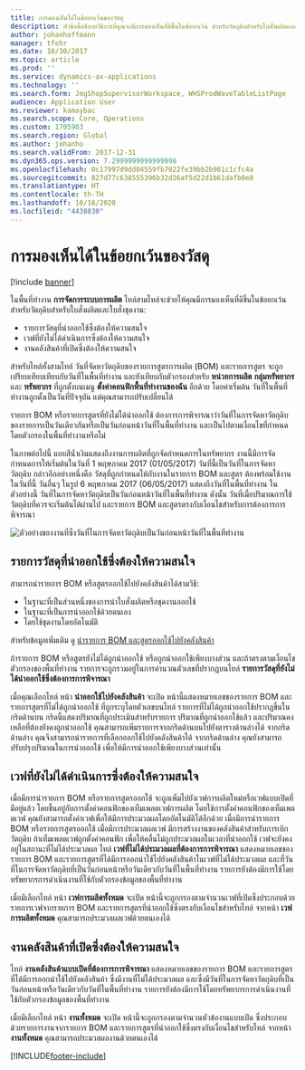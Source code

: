 ```yaml
---
title: การมองเห็นได้ในข้อยกเว้นของวัสดุ
description: หัวข้อนี้อธิบายวิธีการที่คุณจะมีการมองเห็นที่ดีขึ้นในข้อยกเว้น สำหรับวัตถุดิบสำหรับใบสั่งผลิตและใบสั่งชุดงาน
author: johanhoffmann
manager: tfehr
ms.date: 10/30/2017
ms.topic: article
ms.prod: ''
ms.service: dynamics-ax-applications
ms.technology: ''
ms.search.form: JmgShopSupervisorWorkspace, WHSProdWaveTableListPage
audience: Application User
ms.reviewer: kamaybac
ms.search.scope: Core, Operations
ms.custom: 1705903
ms.search.region: Global
ms.author: johanho
ms.search.validFrom: 2017-12-31
ms.dyn365.ops.version: 7.2999999999999998
ms.openlocfilehash: 0c17997d9dd04559fb7022fe39bb2b961c1cfc4a
ms.sourcegitcommit: 827d77c638555396b32d36af5d22d1b61dafb0e8
ms.translationtype: HT
ms.contentlocale: th-TH
ms.lasthandoff: 10/16/2020
ms.locfileid: "4438830"
---
```

# <a name="visibility-into-material-exceptions"></a>การมองเห็นได้ในข้อยกเว้นของวัสดุ

[!include [banner](../includes/banner.md)]

ในพื้นที่ทำงาน **การจัดการระบบการผลิต** ไทล์สามไทล์จะช่วยให้คุณมีการมองเห็นที่ดีขึ้นในข้อยกเว้น สำหรับวัตถุดิบสำหรับใบสั่งผลิตและใบสั่งชุดงาน:

- รายการวัสดุที่นำออกใช้ซึ่งต้องให้ความสนใจ
- เวฟที่ยังไม่ได้ดำเนินการซึ่งต้องให้ความสนใจ
- งานคลังสินค้าที่เปิดซึ่งต้องให้ความสนใจ

สำหรับไทล์ทั้งสามไทล์ วันที่จัดหาวัตถุดิบของรายการสูตรการผลิต (BOM) และรายการสูตร จะถูกเปรียบเทียบเทียบกับวันที่ในพื้นที่ทำงาน และยังเทียบกับตัวกรองสำหรับ **หน่วยการผลิต** **กลุ่มทรัพยากร** และ **ทรัพยากร** ที่ถูกตั้งบนเมนู **ตั้งค่าคอนฟิกพื้นที่ทำงานของฉัน** อีกด้วย โดยค่าเริ่มต้น วันที่ในพื้นที่ทำงานถูกตั้งเป็นวันที่ปัจจุบัน แต่คุณสามารถปรับเปลี่ยนได้

รายการ BOM หรือรายการสูตรที่ยังไม่ได้นำออกใช้ ต้องการการพิจารณาว่าวันที่ในการจัดหาวัตถุดิบของรายการเป็นวันเดียวกันหรือเป็นวันก่อนหน้าวันที่ในพื้นที่ทำงาน และเป็นไปตามเงื่อนไขที่กำหนด โดยตัวกรองในพื้นที่ทำงานหรือไม่

ในภาพต่อไปนี้ แถบสีน้ำเงินแสดงถึงงานการผลิตที่ถูกจัดกำหนดการในทรัพยากร งานนี้มีการจัดกำหนดการให้เริ่มต้นในวันที่ 1 พฤษภาคม 2017 (01/05/2017) วันที่นี้เป็นวันที่ในการจัดหาวัตถุดิบ กล่าวอีกอย่างหนึ่งคือ วัสดุที่ถูกกำหนดให้กับงานในรายการ BOM และสูตร ต้องพร้อมใช้งานในวันที่นี้ วันอื่นๆ ในรูป 6 พฤษภาคม 2017 (06/05/2017) แสดงถึงวันที่ในพื้นที่ทำงาน ในตัวอย่างนี้ วันที่ในการจัดหาวัตถุดิบเป็นวันก่อนหน้าวันที่ในพื้นที่ทำงาน ดังนั้น วันที่เมื่อปริมาณการใช้วัตถุดิบที่ควรจะเริ่มต้นได้ผ่านไป และรายการ BOM และสูตรตรงกับเงื่อนไขสำหรับการต้องการการพิจารณา

![ตัวอย่างของงานที่ซึ่งวันที่ในการจัดหาวัตถุดิบเป็นวันก่อนหน้าวันที่ในพื้นที่ทำงาน](./media/improved-visibility.png)

## <a name="unreleased-material-lines-needing-attention"></a>รายการวัสดุที่นำออกใช้ซึ่งต้องให้ความสนใจ

สามารถนำรายการ BOM หรือสูตรออกใช้ไปยังคลังสินค้าได้สามวิธี:

- ในฐานะที่เป็นส่วนหนึ่งของการนำใบสั่งผลิตหรือชุดงานออกใช้
- ในฐานะที่เป็นการนำออกใช้ด้วยตนเอง
- โดยใช้ชุดงานโดยอัตโนมัติ

สำหรับข้อมูลเพิ่มเติม ดู [นำรายการ BOM และสูตรออกใช้ไปยังคลังสินค้า](releasing-bom-and-formula-lines-to-warehouse.md) 

ถ้ารายการ BOM หรือสูตรยังไม่ได้ถูกนำออกใช้ หรือถูกนำออกใช้เพียงบางส่วน และถ้าตรงตามเงื่อนไขตัวกรองของพื้นที่ทำงาน รายการจะถูกรวมอยู่ในการคำนวณตัวเลขที่ปรากฏบนไทล์ **รายการวัสดุที่ยังไม่ได้นำออกใช้ซึ่งต้องการการพิจารณา**

เมื่อคุณเลือกไทล์ หน้า **นำออกใช้ไปยังคลังสินค้า** จะเปิด หน้านี้แสดงหมายเลขของรายการ BOM และรายการสูตรที่ไม่ได้ถูกนำออกใช้ ที่ถูกระบุโดยตัวเลขบนไทล์ รายการที่ไม่ได้ถูกนำออกใช้ปรากฏขึ้นในกริดด้านบน กริดนี้แสดงปริมาณที่ถูกประเมินสำหรับรายการ ปริมาณที่ถูกนำออกใช้แล้ว และปริมาณคงเหลือที่ต้องยังคงถูกนำออกใช้ คุณสามารถเพิ่มรายการจากกริดด้านบนไปยังตารางด้านล่างได้ จากกริดด้านล่าง คุณจึงสามารถนำรายการที่เลือกออกใช้ไปยังคลังสินค้าได้ จากกริดด้านล่าง คุณยังสามารถปรับปรุงปริมาณในการนำออกใช้ เพื่อให้มีการนำออกใช้เพียงบางส่วนเท่านั้น

## <a name="unprocessed-waves-needing-attention"></a>เวฟที่ยังไม่ได้ดำเนินการซึ่งต้องให้ความสนใจ

เมื่อมีการนำรายการ BOM หรือรายการสูตรออกใช้ จะถูกเพิ่มไปยังเวฟการผลิตใหม่หรือเวฟแบบเปิดที่มีอยู่แล้ว โดยขึ้นอยู่กับการตั้งค่าคอนฟิกของเท็มเพลตเวฟการผลิต โดยใช้การตั้งค่าคอนฟิกของเท็มเพลตเวฟ คุณยังสามารถตั้งค่าเวฟเพื่อให้มีการประมวลผลโดยอัตโนมัติได้อีกด้วย เมื่อมีการนำรายการ BOM หรือรายการสูตรออกใช้ เมื่อมีการประมวลผลเวฟ มีการสร้างงานของคลังสินค้าสำหรับการเบิกวัตถุดิบ ถ้าเท็มเพลตเวฟถูกตั้งค่าคอนฟิก เพื่อให้คลื่นไม่ถูกประมวลผลในเวลาที่นำออกใช้ เวฟจะยังคงอยู่ในสถานะที่ไม่ได้ประมวลผล ไทล์ **เวฟที่ไม่ได้ประมวลผลที่ต้องการการพิจารณา** แสดงหมายเลขของรายการ BOM และรายการสูตรที่ได้มีการออกนำใช้ไปยังคลังสินค้าในเวฟที่ไม่ได้ประมวลผล และที่วันที่ในการจัดหาวัตถุดิบที่เป็นวันก่อนหน้าหรือวันเดียวกับวันที่ในพื้นที่ทำงาน รายการยังต้องมีการใช้โดยทรัพยากรการดำเนินงานที่ใช้กับตัวกรองข้อมูลของพื้นที่ทำงาน

เมื่อมีเลือกไทล์ หน้า **เวฟการผลิตทั้งหมด** จะเปิด หน้านี้จะถูกกรองตามจำนวนเวฟที่เปิดซึ่งประกอบด้วยรายการเวฟจากรายการ BOM และรายการสูตรที่นำออกใช้ซึ่งตรงกับเงื่อนไขสำหรับไทล์ จากหน้า **เวฟการผลิตทั้งหมด** คุณสามารถประมวลผลเวฟด้วยตนเองได้

## <a name="open-warehouse-work-needing-attention"></a>งานคลังสินค้าที่เปิดซึ่งต้องให้ความสนใจ

ไทล์ **งานคลังสินค้าแบบเปิดที่ต้องการการพิจารณา** แสดงหมายเลขของรายการ BOM และรายการสูตรที่ได้มีการออกนำใช้ไปยังคลังสินค้า ซึ่งมีงานที่ไม่ได้ประมวลผล และซึ่งมีวันที่ในการจัดหาวัตถุดิบที่เป็นวันก่อนหน้าหรือวันเดียวกับวันที่ในพื้นที่ทำงาน รายการยังต้องมีการใช้โดยทรัพยากรการดำเนินงานที่ใช้กับตัวกรองข้อมูลของพื้นที่ทำงาน

เมื่อมีเลือกไทล์ หน้า **งานทั้งหมด** จะเปิด หน้านี้จะถูกกรองตามจำนวนหัวข้องานแบบเปิด ซึ่งประกอบด้วยรายการงานจากรายการ BOM และรายการสูตรที่นำออกใช้ซึ่งตรงกับเงื่อนไขสำหรับไทล์ จากหน้า **งานทั้งหมด** คุณสามารถประมวลผลงานด้วยตนเองได้


[!INCLUDE[footer-include](../../includes/footer-banner.md)]